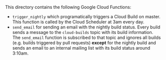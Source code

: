 This directory contains the following Google Cloud Functions:
- `trigger_nightly` which programatically triggers a Cloud Build on master.
  This function is called by the Cloud Scheduler at 3am every day.
- `send_email` for sending an email with the nightly build status. Every build sends a message to the `cloud-builds` topic with its build information. The `send_email` function is subscribed to that topic and ignores all builds (e.g. builds triggered by pull requests) **except** for the nightly build and sends an email to an internal mailing list with its build status around 3:10am.

